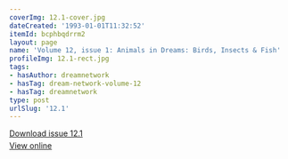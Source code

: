 ```yaml
---
coverImg: 12.1-cover.jpg
dateCreated: '1993-01-01T11:32:52'
itemId: bcphbqdrrm2
layout: page
name: 'Volume 12, issue 1: Animals in Dreams: Birds, Insects & Fish'
profileImg: 12.1-rect.jpg
tags:
- hasAuthor: dreamnetwork
- hasTag: dream-network-volume-12
- hasTag: dreamnetwork
type: post
urlSlug: '12.1'
---
```

<p style="margin-block-end: 5px; margin-block-start: 5px;"><a href="../files/pdfs/Volume_12/12.1-Dream-Network_Volume-12_No-1.pdf" download="">Download issue 12.1</a></p><p style="margin-block-end: 5px; margin-block-start: 5px;"><a href="../files/pdfs/Volume_12/12.1-Dream-Network_Volume-12_No-1.pdf">View online</a></p>